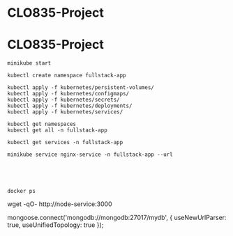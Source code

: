 # CLO835-Project
# CLO835-Project
```SHELL
minikube start
```

```SHELL
kubectl create namespace fullstack-app
```

```SHELL
kubectl apply -f kubernetes/persistent-volumes/
kubectl apply -f kubernetes/configmaps/
kubectl apply -f kubernetes/secrets/
kubectl apply -f kubernetes/deployments/
kubectl apply -f kubernetes/services/
```

```SHELL
kubectl get namespaces
kubectl get all -n fullstack-app
```

```SHELL
kubectl get services -n fullstack-app
```

```SHELL
minikube service nginx-service -n fullstack-app --url
```

```SHELL

```

```SHELL

```

```SHELL

```

```SHELL

```

```SHELL
docker ps
```

wget -qO- http://node-service:3000


mongoose.connect('mongodb://mongodb:27017/mydb', { useNewUrlParser: true, useUnifiedTopology: true });
